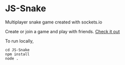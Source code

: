 # JS-Snake
Multiplayer snake game created with sockets.io

Create or join a game and play with friends. [Check it out](https://danielkou-snake.herokuapp.com/)

To run locally,

```
cd JS-Snake
npm install
node .
```
